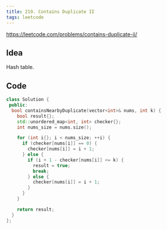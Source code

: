 ```yaml
---
title: 219. Contains Duplicate II
tags: leetcode
---
```


https://leetcode.com/problems/contains-duplicate-ii/

## Idea
Hash table.

## Code
```cpp
class Solution {
 public:
  bool containsNearbyDuplicate(vector<int>& nums, int k) {
    bool result{};
    std::unordered_map<int, int> checker{};
    int nums_size = nums.size();

    for (int i{}; i < nums_size; ++i) {
      if (checker[nums[i]] == 0) {
        checker[nums[i]] = i + 1;
      } else {
        if (i + 1 - checker[nums[i]] <= k) {
          result = true;
          break;
        } else {
          checker[nums[i]] = i + 1;
        }
      }
    }

    return result;
  }
};
```